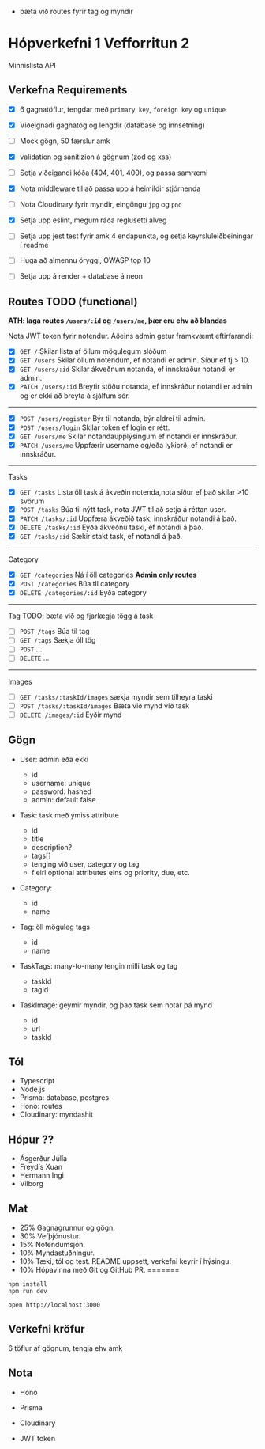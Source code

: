 
- bæta við routes fyrir tag og myndir


# Hópverkefni 1 Vefforritun 2

Minnislista API

## Verkefna Requirements
- [x] 6 gagnatöflur, tengdar með `primary key`, `foreign key` og `unique`
- [x] Viðeignadi gagnatög og lengdir (database og innsetning)
- [ ] Mock gögn, 50 færslur amk
- [x] validation og sanitizion á gögnum (zod og xss)
- [ ] Setja viðeigandi kóða (404, 401, 400), og passa samræmi
- [x] Nota middleware til að passa upp á heimildir stjórnenda
- [ ] Nota Cloudinary fyrir myndir, eingöngu `jpg` og `pnd`
- [x] Setja upp eslint, megum ráða reglusetti alveg
- [ ] Setja upp jest test fyrir amk 4 endapunkta, og setja keyrsluleiðbeiningar í readme
- [ ] Huga að almennu öryggi, OWASP top 10
- [ ] Setja upp á render + database á neon


## Routes TODO (functional)

**ATH: laga routes `/users/:id` og `/users/me`, þær eru ehv að blandas**

Nota JWT token fyrir notendur. Aðeins admin getur framkvæmt eftirfarandi:
- [x] `GET /` Skilar lista af öllum mögulegum slóðum
- [x] `GET /users` Skilar öllum notendum, ef notandi er admin. Síður ef fj > 10. 
- [x] `GET /users/:id` Skilar ákveðnum notanda, ef innskráður notandi er admin.
- [x] `PATCH /users/:id` Breytir stöðu notanda, ef innskráður notandi er admin og er ekki að breyta á sjálfum sér.

---
- [x] `POST /users/register` Býr til notanda, býr aldrei til admin.
- [x] `POST /users/login` Skilar token ef login er rétt.
- [x] `GET /users/me` Skilar notandaupplýsingum ef notandi er innskráður.
- [x] `PATCH /users/me` Uppfærir username og/eða lykiorð, ef notandi er innskráður.
---
Tasks
- [x] `GET /tasks` Lista öll task á ákveðin notenda,nota síður ef það skilar >10 svörum
- [x] `POST /tasks` Búa til nýtt task, nota JWT til að setja á réttan user.
- [x] `PATCH /tasks/:id` Uppfæra ákveðið task, innskráður notandi á það.
- [x] `DELETE /tasks/:id` Eyða ákveðnu taski, ef notandi á það.
- [x] `GET /tasks/:id` Sækir stakt task, ef notandi á það.
---
Category
- [x] `GET /categories` Ná í öll categories
**Admin only routes** 
- [x] `POST /categories` Búa til category
- [x] `DELETE /categories/:id` Eyða category
---
Tag
TODO: bæta við og fjarlægja tögg á task
- [ ] `POST /tags` Búa til tag
- [ ] `GET /tags` Sækja öll tög
- [ ] `POST` ...
- [ ] `DELETE` ...

--- 
Images
- [ ] `GET /tasks/:taskId/images` sækja myndir sem tilheyra taski
- [ ] `POST /tasks/:taskId/images` Bæta við mynd við task 
- [ ] `DELETE /images/:id` Eyðir mynd

## Gögn

- User: admin eða ekki
    - id
    - username: unique
    - password: hashed
    - admin: default false

- Task: task með ýmiss attribute
    - id
    - title
    - description?
    - tags[]
    - tenging við user, category og tag
    - fleiri optional attributes eins og priority, due, etc. 

- Category: 
    - id
    - name

- Tag: öll möguleg tags
    - id
    - name

- TaskTags: many-to-many tengin milli task og tag
    - taskId
    - tagId

- TaskImage: geymir myndir, og það task sem notar þá mynd
    - id
    - url
    - taskId


## Tól

- Typescript
- Node.js
- Prisma: database, postgres
- Hono: routes
- Cloudinary: myndashit



## Hópur ??

- Ásgerður Júlía
- Freydís Xuan
- Hermann Ingi
- Vilborg


## Mat
- 25% Gagnagrunnur og gögn.
- 30% Vefþjónustur.
- 15% Notendumsjón.
- 10% Myndastuðningur.
- 10% Tæki, tól og test. README uppsett, verkefni keyrir í hýsingu.
- 10% Hópavinna með Git og GitHub PR.
=======
```
npm install
npm run dev
```

```
open http://localhost:3000
```


## Verkefni kröfur

6 töflur af gögnum, tengja ehv amk

## Nota
- Hono
- Prisma
- Cloudinary

- JWT token
